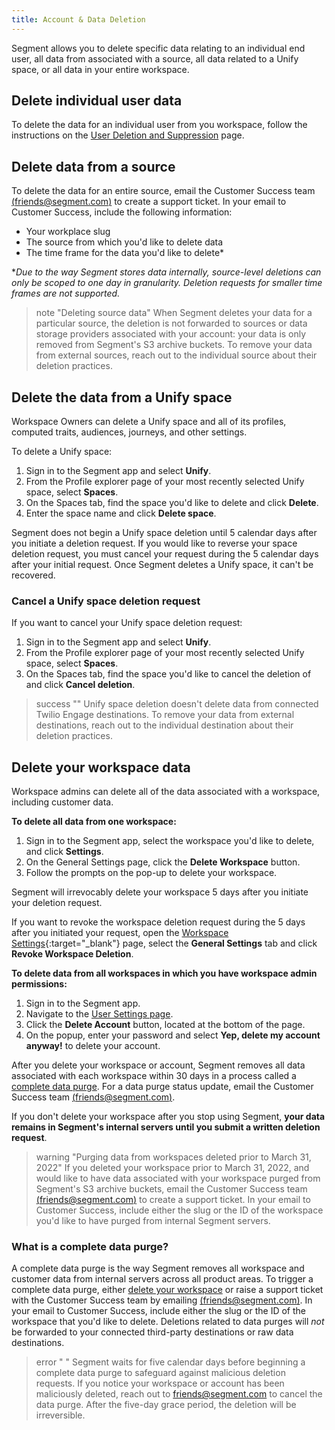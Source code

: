 ```yaml
---
title: Account & Data Deletion
---
```


Segment allows you to delete specific data relating to an individual end user, all data from associated with a source, all data related to a Unify space, or all data in your entire workspace.

## Delete individual user data
To delete the data for an individual user from you workspace, follow the instructions on the [User Deletion and Suppression](/docs/privacy/user-deletion-and-suppression) page.

## Delete data from a source
To delete the data for an entire source, email the Customer Success team [(friends@segment.com)](mailto:friends@segment.com) to create a support ticket. In your email to Customer Success, include the following information:
- Your workplace slug
- The source from which you'd like to delete data
- The time frame for the data you'd like to delete*

**Due to the way Segment stores data internally, source-level deletions can only be scoped to one day in granularity. Deletion requests for smaller time frames are not supported.*

> note "Deleting source data"
> When Segment deletes your data for a particular source, the deletion is not forwarded to sources or data storage providers associated with your account: your data is only removed from Segment's S3 archive buckets. To remove your data from external sources, reach out to the individual source about their deletion practices. 

## Delete the data from a Unify space

Workspace Owners can delete a Unify space and all of its profiles, computed traits, audiences, journeys, and other settings. 

To delete a Unify space: 
1. Sign in to the Segment app and select **Unify**.
2. From the Profile explorer page of your most recently selected Unify space, select **Spaces**. 
3. On the Spaces tab, find the space you'd like to delete and click **Delete**.
4. Enter the space name and click **Delete space**. 

Segment does not begin a Unify space deletion until 5 calendar days after you initiate a deletion request. If you would like to reverse your space deletion request, you must cancel your request during the 5 calendar days after your initial request. Once Segment deletes a Unify space, it can't be recovered.

### Cancel a Unify space deletion request
If you want to cancel your Unify space deletion request:
1. Sign in to the Segment app and select **Unify**.
2. From the Profile explorer page of your most recently selected Unify space, select **Spaces**. 
3. On the Spaces tab, find the space you'd like to cancel the deletion of and click **Cancel deletion**. 

> success ""
> Unify space deletion doesn't delete data from connected Twilio Engage destinations. To remove your data from external destinations, reach out to the individual destination about their deletion practices.

## Delete your workspace data

Workspace admins can delete all of the data associated with a workspace, including customer data. 

**To delete all data from one workspace:**

1. Sign in to the Segment app, select the workspace you'd like to delete, and click **Settings**.
2. On the General Settings page, click the **Delete Workspace** button. 
3. Follow the prompts on the pop-up to delete your workspace. 

Segment will irrevocably delete your workspace 5 days after you initiate your deletion request. 

If you want to revoke the workspace deletion request during the 5 days after you initiated your request, open the [Workspace Settings](https://app.segment.com/goto-my-workspace/settings/basic){:target="_blank"} page, select the **General Settings** tab and click **Revoke Workspace Deletion**. 

**To delete data from all workspaces in which you have workspace admin permissions:**

1. Sign in to the Segment app. 
2. Navigate to the [User Settings page](https://app.segment.com/settings/user). 
3. Click the **Delete Account** button, located at the bottom of the page. 
4. On the popup, enter your password and select **Yep, delete my account anyway!** to delete your account.

After you delete your workspace or account, Segment removes all data associated with each workspace within 30 days in a process called a [complete data purge](#what-is-a-complete-data-purge). For a data purge status update, email the Customer Success team [(friends@segment.com)](mailto:friends@segment.com).

If you don't delete your workspace after you stop using Segment, **your data remains in Segment's internal servers until you submit a written deletion request**.

> warning "Purging data from workspaces deleted prior to March 31, 2022"
> If you deleted your workspace prior to March 31, 2022, and would like to have data associated with your workspace purged from Segment's S3 archive buckets, email the Customer Success team [(friends@segment.com)](mailto:friends@segment.com) to create a support ticket. In your email to Customer Success, include either the slug or the ID of the workspace you'd like to have purged from internal Segment servers. 

### What is a complete data purge?

A complete data purge is the way Segment removes all workspace and customer data from internal servers across all product areas. To trigger a complete data purge, either [delete your workspace](#how-can-i-delete-data-from-my-workspace) or raise a support ticket with the Customer Success team by emailing [(friends@segment.com)](mailto:friends@segment.com). In your email to Customer Success, include either the slug or the ID of the workspace that you'd like to delete. Deletions related to data purges will *not* be forwarded to your connected third-party destinations or raw data destinations. 

> error " "
> Segment waits for five calendar days before beginning a complete data purge to safeguard against malicious deletion requests. If you notice your workspace or account has been maliciously deleted, reach out to [friends@segment.com](mailto:friends@segment.com) to cancel the data purge. After the five-day grace period, the deletion will be irreversible.
